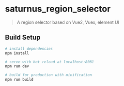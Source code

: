 # saturnus_region_selector

> A region selector based on Vue2, Vuex, element UI

## Build Setup

``` bash
# install dependencies
npm install

# serve with hot reload at localhost:8081
npm run dev

# build for production with minification
npm run build
```
